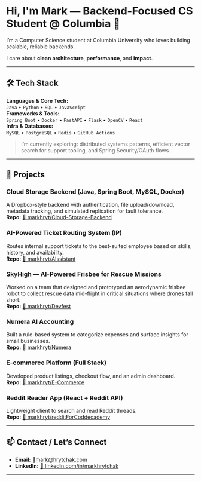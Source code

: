 # Hi, I'm Mark — Backend-Focused CS Student @ Columbia 👋

I’m a Computer Science student at Columbia University who loves building scalable, reliable backends.  

I care about **clean architecture**, **performance**, and **impact**.

---

## 🛠️ Tech Stack

**Languages & Core Tech:**  
`Java` • `Python` • `SQL` • `JavaScript`  
**Frameworks & Tools:**  
`Spring Boot` • `Docker` • `FastAPI` • `Flask` • `OpenCV` • `React`  
**Infra & Databases:**  
`MySQL` • `PostgreSQL` • `Redis` • `GitHub Actions`

> I’m currently exploring: distributed systems patterns, efficient vector search for support tooling, and Spring Security/OAuth flows.

---

## 🚀 Projects

### Cloud Storage Backend (Java, Spring Boot, MySQL, Docker)  
A Dropbox-style backend with authentication, file upload/download, metadata tracking, and simulated replication for fault tolerance.  
**Repo:** [🔧 markhryt/Cloud-Storage-Backend](https://github.com/markhryt/Cloud-Storage-Backend)  

### AI-Powered Ticket Routing System (IP)  
Routes internal support tickets to the best-suited employee based on skills, history, and availability.  
**Repo:** [🔧 markhryt/AIssistant](https://github.com/markhryt/AIssistant)  

### SkyHigh — AI-Powered Frisbee for Rescue Missions  
Worked on a team that designed and prototyped an aerodynamic frisbee robot to collect rescue data mid-flight in critical situations where drones fall short.  
**Repo:** [🚁 markhryt/Devfest](https://github.com/markhryt/Devfest)  

### Numera AI Accounting  
Built a rule-based system to categorize expenses and surface insights for small businesses.  
**Repo:** [🚀 markhryt/Numera](https://github.com/markhryt/numera)  

### E-commerce Platform (Full Stack)  
Developed product listings, checkout flow, and an admin dashboard.  
**Repo:** [🛒 markhryt/E-Commerce](https://github.com/markhryt/e-commerce)  

### Reddit Reader App (React + Reddit API)  
Lightweight client to search and read Reddit threads.  
**Repo:** [📖 markhryt/redditForCoddecademy](https://github.com/markhryt/redditForCoddecademy)  

---
## 📫 Contact / Let’s Connect

- **Email:** [🔧mark@hrytchak.com](mailto:mark@hrytchak.com)  
- **LinkedIn:** [🔧 linkedin.com/in/markhrytchak](https://linkedin.com/in/markhrytchak)  
---
